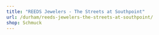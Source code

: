 ```yaml
---
title: "REEDS Jewelers - The Streets at Southpoint"
url: /durham/reeds-jewelers-the-streets-at-southpoint/
shop: Schmuck
---
```

